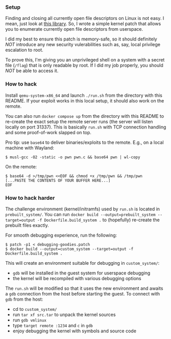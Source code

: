 ### Setup

Finding and closing all currently open file descriptors on Linux is not easy.
I mean, just look at [this library](https://github.com/cptpcrd/close_fds).
So, I wrote a simple kernel patch that allows you to enumerate currently
open file descriptors from userspace.

I did my best to ensure this patch is memory-safe, so it should definitely
*NOT* introduce any new security vulerabilities such as, say, local privilege
escalation to root.

To prove this, I'm giving you an unprivileged shell on a system with
a secret file (`/flag`) that is only readable by root. If I did my job
properly, you should *NOT* be able to access it.

### How to hack

Install `qemu-system-x86_64` and launch `./run.sh` from the directory with this README.
If your exploit works in this local setup, it should also work on the remote.

You can also run `docker compose up` from the directory with this README to re-create the
exact setup the remote server runs (the server will listen locally on port 31337). This is
basically `run.sh` with TCP connection handling and some proof-of-work slapped on top.

Pro tip: use `base64` to deliver binaries/exploits to the remote.
E.g., on a local machine with Wayland:
```
$ musl-gcc -O2 -static -o pwn pwn.c && base64 pwn | wl-copy
```

On the remote:
```
$ base64 -d >/tmp/pwn <<EOF && chmod +x /tmp/pwn && /tmp/pwn
[...PASTE THE CONTENTS OF YOUR BUFFER HERE...]
EOF
```

### How to hack harder

The challenge environment (kernel/initramfs) used by `run.sh` is located in `prebuilt_system/`.
You can run `docker build --output=prebuilt_system --target=output -f Dockerfile.build_system .`
to (hopefully) re-create the prebuilt files exactly.

For smooth debugging experience, run the following:
```
$ patch -p1 < debugging-goodies.patch
$ docker build --output=custom_system --target=output -f Dockerfile.build_system .
```

This will create an environment suitable for debugging in `custom_system/`:
  * `gdb` will be installed in the guest system for userspace debugging
  * the kernel will be recompiled with various debugging options

The `run.sh` will be modified so that it uses the new environment and awaits
a `gdb` connection from the host before starting the guest. To connect with
`gdb` from the host:
  * cd to `custom_system/`
  * run `tar xf src.tar` to unpack the kernel sources
  * run `gdb vmlinux`
  * type `target remote :1234` and `c` in `gdb`
  * enjoy debugging the kernel with symbols and source code

